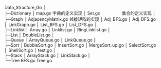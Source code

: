 Data_Structure_Go
│      
├─Dictionary
│      map.go                字典的定义实现
│      Set.go                  集合的定义实现
│      
├─Graph
│      AdjacencyMatrix.go      邻接矩阵的实现
│      Adj_BFS.go
│      Adj_DFS.go
│      LinkGraph.go
│      List_BFS.go
│      List_DFS.go
│      
├─Linklist
│      Array.go
│      Linklist.go
│      RingLinklist.go
│      
├─List
│      DoubleList.go
│      
├─Queue
│      ArrayQueue.go
│      LinkQueue.go
│      
├─Sort
│      BubbleSort.go
│      InsertSort.go
│      MergeSort_up.go
│      SelectSort.go
│      ShellSort.go
│      test.go
│      
├─Stack
│      ArrayStack.go
│      LinkStack.go
│      
└─Tree
        BFS.go
        Tree.go
